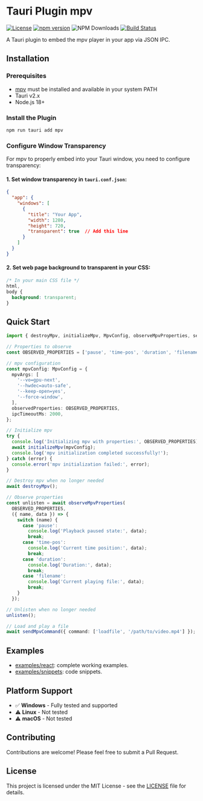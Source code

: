 # Tauri Plugin mpv

[![License](https://img.shields.io/badge/License-MIT-blue.svg)](https://opensource.org/licenses/MIT)
[![npm version](https://img.shields.io/npm/v/tauri-plugin-mpv-api.svg)](https://www.npmjs.com/package/tauri-plugin-mpv-api)
![NPM Downloads](https://img.shields.io/npm/d18m/tauri-plugin-mpv-api)
[![Build Status](https://github.com/nini22P/tauri-plugin-mpv/actions/workflows/ci.yml/badge.svg)](https://github.com/nini22P/tauri-plugin-mpv/actions/workflows/ci.yml)

A Tauri plugin to embed the mpv player in your app via JSON IPC.

## Installation

### Prerequisites

- [mpv](https://mpv.io/) must be installed and available in your system PATH
- Tauri v2.x
- Node.js 18+

### Install the Plugin

```bash
npm run tauri add mpv
```

### Configure Window Transparency

For mpv to properly embed into your Tauri window, you need to configure transparency:

#### 1. Set window transparency in `tauri.conf.json`:

```json
{
  "app": {
    "windows": [
      {
        "title": "Your App",
        "width": 1280,
        "height": 720,
        "transparent": true  // Add this line
      }
    ]
  }
}
```

#### 2. Set web page background to transparent in your CSS:

```css
/* In your main CSS file */
html,
body {
  background: transparent;
}
```

## Quick Start

```typescript
import { destroyMpv, initializeMpv, MpvConfig, observeMpvProperties, sendMpvCommand } from "tauri-plugin-mpv-api";

// Properties to observe
const OBSERVED_PROPERTIES = ['pause', 'time-pos', 'duration', 'filename'] as const;

// mpv configuration
const mpvConfig: MpvConfig = {
  mpvArgs: [
    '--vo=gpu-next',
    '--hwdec=auto-safe',
    '--keep-open=yes',
    '--force-window',
  ],
  observedProperties: OBSERVED_PROPERTIES,
  ipcTimeoutMs: 2000,
};

// Initialize mpv
try {
  console.log('Initializing mpv with properties:', OBSERVED_PROPERTIES);
  await initializeMpv(mpvConfig);
  console.log('mpv initialization completed successfully!');
} catch (error) {
  console.error('mpv initialization failed:', error);
}

// Destroy mpv when no longer needed
await destroyMpv();

// Observe properties
const unlisten = await observeMpvProperties(
  OBSERVED_PROPERTIES,
  ({ name, data }) => {
    switch (name) {
      case 'pause':
        console.log('Playback paused state:', data);
        break;
      case 'time-pos':
        console.log('Current time position:', data);
        break;
      case 'duration':
        console.log('Duration:', data);
        break;
      case 'filename':
        console.log('Current playing file:', data);
        break;
    }
  });

// Unlisten when no longer needed
unlisten();

// Load and play a file
await sendMpvCommand({ command: ['loadfile', '/path/to/video.mp4'] });

```

## Examples

* [examples/react](./examples/react/): complete working examples.
* [examples/snippets](./examples/snippets/): code snippets.

## Platform Support

- ✅ **Windows** - Fully tested and supported
- ⚠️ **Linux** - Not tested
- ⚠️ **macOS** - Not tested

## Contributing

Contributions are welcome! Please feel free to submit a Pull Request.

## License

This project is licensed under the MIT License - see the [LICENSE](LICENSE) file for details.
